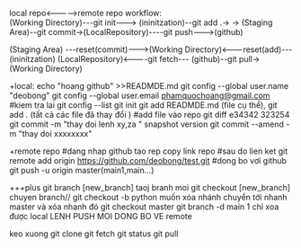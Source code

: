 local repo<----->remote repo
workflow:  
(Working Directory)---git init---> (ininitzation)--git add .->
-> (Staging Area)--git commit->(LocalRepository)----git push--->(github)

(Staging Area) ---reset(commit)--->(Working Directory)<---reset(add)--- (ininitzation)
(LocalRepository)<----git fetch--- (github)--git pull->(Working Directory)

+local:
echo "hoang github" >>READMDE.md
git config --global user.name "deobong"
git config --global user.email phamquochoang@gmail.com
#kiem tra lai
git config --list
git init
git add READMDE.md (file cụ thể), git add . (tất cả các file đã thay đổi ) #add file vào repo
git diff e34342 323254
git commit -m "thay doi lenh xy,za " snapshot version
git commit --amend -m "thay doi xxxxxxxx"

+remote repo
#dang nhap github tao rep copy link repo
#sau do lien ket
git remote add origin https://github.com/deobong/test.git
#dong bo vơi github
git push -u origin master(main1,main...)

+++plus
git branch [new_branch] taoj branh moi
git checkout [new_branch] chuyen branch// git checkout -b python
muốn xóa nhánh chuyển tới nhanh master và xóa nhanh đó
git checkout master
git branch -d main 1 chỉ xoa được local LENH PUSH MOI DONG BO VE remote

keo xuong
git clone
git fetch
git status
git pull